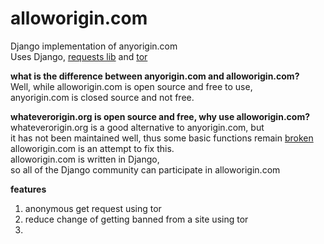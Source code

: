 # alloworigin.com
Django implementation of anyorigin.com    
Uses Django, [requests lib](http://docs.python-requests.org/en/latest/) and [tor](https://www.torproject.org/)

**what is the difference between anyorigin.com and alloworigin.com?**  
Well, while alloworigin.com is open source and free to use,  
anyorigin.com is closed source and not free.

**whateverorigin.org is open source and free, why use alloworigin.com?**  
whateverorigin.org is a good alternative to anyorigin.com, but  
it has not been maintained well, thus some basic functions remain [broken](https://github.com/ripper234/Whatever-Origin/issues/10)  
alloworigin.com is an attempt to fix this.  
alloworigin.com is written in Django,  
so all of the Django community can participate in alloworigin.com

**features**
1. anonymous get request using tor
2. reduce change of getting banned from a site using tor
3. 
